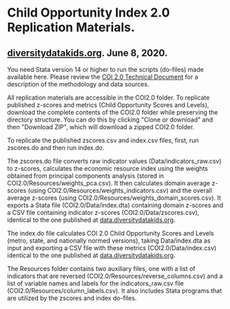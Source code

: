 # Child Opportunity Index 2.0 Replication Materials.

## [diversitydatakids.org](http://diversitydatakids.org/ "Mobilizing data for equity"). June 8, 2020. 

You need Stata version 14 or higher to run the scripts (do-files) made available here. Please review the [COI 2.0 Technical Document](http://diversitydatakids.org/research-library/research-brief/how-we-built-it "How we built it") for a description of the methodology and data sources.

All replication materials are accessible in the COI2.0 folder. To replicate published z-scores and metrics (Child Opportunity Scores and Levels), download the complete contents of the COI2.0 folder while preserving the directory structure. You can do this by clicking "Clone or download" and then "Download ZIP", which will download a zipped COI2.0 folder. 

To replicate the published zscores.csv and index.csv files, first, run zscores.do and then run index.do.

The zscores.do file converts raw indicator values (Data/indicators_raw.csv) to z-scores, calculates the economic resource index using the weights obtained from principal components analysis (stored in COI2.0/Resources/weights_pca.csv). It then calculates domain average z-scores (using COI2.0/Resources/weights_indicators.csv) and the overall average z-scores (using COI2.0/Resources/weights_domain_scores.csv). It exports a Stata file (COI2.0/Data/index.dta) containing domain z-scores and a CSV file containing indicator z-scores (COI2.0/Data/zscores.csv), identical to the one published at [data.diversitydatakids.org](http://data.diversitydatakids.org/dataset/coi20-child-opportunity-index-2-0-database).

The index.do file calculates COI 2.0 Child Opportunity Scores and Levels (metro, state, and nationally normed versions), taking Data/index.dta as input and exporting a CSV file with these metrics (COI2.0/Data/index.csv) identical to the one published at [data.diversitydatakids.org](http://data.diversitydatakids.org/dataset/coi20-child-opportunity-index-2-0-database). 

The Resources folder contains two auxiliary files, one with a list of indicators that are reversed (COI2.0/Resources/reverse_columns.csv) and a list of variable names and labels for the indicators_raw.csv file (COI2.0/Resources/column_labels.csv). It also includes Stata programs that  are utilized by the zscores and index do-files.